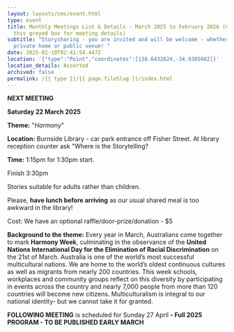 ```yaml
---
layout: layouts/cms/event.html
type: event
title: Monthly Meetings List & Details - March 2025 to February 2026 (Click on
  this greyed box for meeting details)
subtitle: "Storysharing - you are invited and will be welcome - whether in a
  private home or public venue! "
date: 2025-02-10T02:41:54.447Z
location: '{"type":"Point","coordinates":[138.6432624,-34.9385682]}'
location_details: Assorted
archived: false
permalink: /{{ type }}/{{ page.fileSlug }}/index.html
---
```

**NEXT MEETING** 

**Saturday 22 March 2025** 


**Theme:** "*Harmony*" 

**Location:** Burnside Library - car park entrance off Fisher Street. At library reception counter ask "Where is the Storytelling? 

**Time:** 1:15pm for 1:30pm start. 

Finish  3:30pm

Stories suitable for adults rather than children.

Please, **have lunch before arriving** as our usual shared meal is too awkward in the library!

Cost: We have an optional raffle/door-prize/donation - $5 

**Background to the theme:**  Every year in March, Australians come together to mark **Harmony Week**, culminating in the observance of the **United Nations International Day for the Elimination of Racial Discrimination** on the 21st of March. Australia is one of the world’s most successful multicultural nations. We are home to the world’s oldest continuous cultures as well as migrants from nearly 200 countries. This week schools, workplaces and community groups reflect on this diversity by participating in events across the country and nearly 7,000 people from more than 120 countries will become new citizens. Multiculturalism is integral to our national identity- but we cannot take it for granted.

**FOLLOWING MEETING**[](<>) is scheduled  for Sunday 27 April  **\- Full 2025 PROGRAM - TO BE PUBLISHED EARLY MARCH**